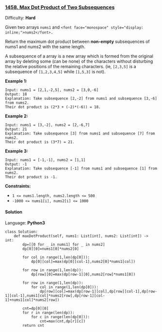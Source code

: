 ### [1458\. Max Dot Product of Two Subsequences](https://leetcode.com/contest/weekly-contest-190/problems/max-dot-product-of-two-subsequences/)

Difficulty: **Hard**

Given two arrays `nums1` and `<font face="monospace" style="display: inline;">nums2</font>`<font face="monospace" style="display: inline;">.</font>

Return the maximum dot product between **non-empty** subsequences of nums1 and nums2 with the same length.

A subsequence of a array is a new array which is formed from the original array by deleting some (can be none) of the characters without disturbing the relative positions of the remaining characters. (ie, `[2,3,5]` is a subsequence of `[1,2,3,4,5]` while `[1,5,3]` is not).

**Example 1:**

```
Input: nums1 = [2,1,-2,5], nums2 = [3,0,-6]
Output: 18
Explanation: Take subsequence [2,-2] from nums1 and subsequence [3,-6] from nums2.
Their dot product is (2*3 + (-2)*(-6)) = 18.
```

**Example 2:**

```
Input: nums1 = [3,-2], nums2 = [2,-6,7]
Output: 21
Explanation: Take subsequence [3] from nums1 and subsequence [7] from nums2.
Their dot product is (3*7) = 21.
```

**Example 3:**

```
Input: nums1 = [-1,-1], nums2 = [1,1]
Output: -1
Explanation: Take subsequence [-1] from nums1 and subsequence [1] from nums2.
Their dot product is -1.
```

**Constraints:**

*   `1 <= nums1.length, nums2.length <= 500`
*   `-1000 <= nums1[i], nums2[i] <= 1000`

#### Solution

Language: **Python3**

```python3
class Solution:
    def maxDotProduct(self, nums1: List[int], nums2: List[int]) -> int:   
        dp=[[0 for _ in nums1] for _ in nums2]
        dp[0][0]=nums1[0]*nums2[0]
        
        for col in range(1,len(dp[0])):
            dp[0][col]=max(dp[0][col-1],nums2[0]*nums1[col])
        
        for row in range(1,len(dp)):
            dp[row][0]=max(dp[row-1][0],nums2[row]*nums1[0])
        
        for row in range(1,len(dp)):
            for col in range(1,len(dp[0])):
                dp[row][col]=max(dp[row-1][col],dp[row][col-1],dp[row-1][col-1],nums1[col]*nums2[row],dp[row-1][col-1]+nums1[col]*nums2[row])
        
        cnt=dp[0][0]
        for r in range(len(dp)):
            for c in range(len(dp[0])):
                cnt=max(cnt,dp[r][c])
        return cnt
```
